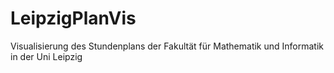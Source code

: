 # LeipzigPlanVis
Visualisierung des Stundenplans der Fakultät für Mathematik und Informatik in der Uni Leipzig
